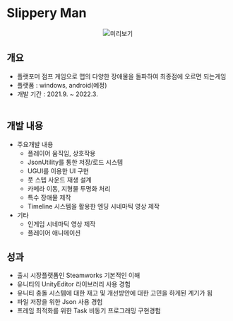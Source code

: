 # Slippery Man 
<center>

 ![미리보기](../Image/SlipperyMan.gif)

</center>

## 개요 
- 플랫포머 점프 게임으로 맵의 다양한 장애물을 돌파하여 최종점에 오르면 되는게임
- 플랫폼 : windows, android(예정)
- 개발 기간 : 2021.9. ~ 2022.3.
<br><br>

## 개발 내용
- 주요개발 내용
  - 플레이어 움직임, 상호작용
  - JsonUtility를 통한 저장/로드 시스템
  - UGUI를 이용한 UI 구현
  - 풋 스텝 사운드 재생 설계
  - 카메라 이동, 지형물 투명화 처리 
  - 특수 장애물 제작
  - Timeline 시스템을 활용한 엔딩 시네마틱 영상 제작
- 기타 
  - 인게임 시네마틱 영상 제작
  - 플레이어 애니메이션


## 성과
- 출시 시장플랫폼인 Steamworks 기본적인 이해
- 유니티의 UnityEditor 라이브러리 사용 경험
- 유니티 충돌 시스템에 대한 재고 및 개선방안에 대한 고민을 하게된 계기가 됨
- 파일 저장을 위한 Json 사용 경험
- 프레임 최적화를 위한 Task 비동기 프로그래밍 구현경험

